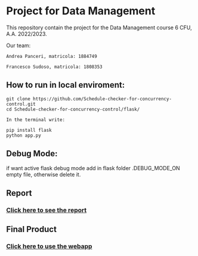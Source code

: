 # Project for Data Management

This repository contain the project for the Data Management course 6 CFU, A.A. 2022/2023.

Our team:
```
Andrea Panceri, matricola: 1884749

Francesco Sudoso, matricola: 1808353
```

## How to run in local enviroment:

```
git clone https://github.com/Schedule-checker-for-concurrency-control.git
cd Schedule-checker-for-concurrency-control/flask/

In the terminal write:

pip install flask
python app.py
```

## Debug Mode:

if want active flask debug mode add in flask folder .DEBUG_MODE_ON empty file, otherwise delete it.

## Report

### [Click here to see the report](https://drive.google.com/file/d/1iMp9yERiNgKdTXjQED4f3yBOYOjN4mNH/view?usp=drive_link)

## Final Product

### [Click here to use the webapp](https://transaction-checker-sie6.onrender.com/)

